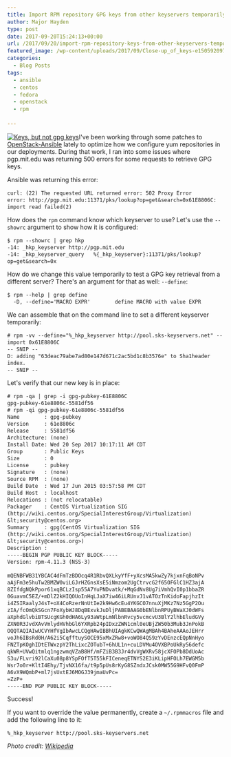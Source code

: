 ```yaml
---
title: Import RPM repository GPG keys from other keyservers temporarily
author: Major Hayden
type: post
date: 2017-09-20T15:24:13+00:00
url: /2017/09/20/import-rpm-repository-keys-from-other-keyservers-temporarily/
featured_image: /wp-content/uploads/2017/09/Close-up_of_keys-e1505920978611.jpg
categories:
  - Blog Posts
tags:
  - ansible
  - centos
  - fedora
  - openstack
  - rpm

---
```

[<img src="/wp-content/uploads/2017/09/Close-up_of_keys-e1505920978611.jpg" alt="Keys, but not gpg keys" width="1024" height="399" class="aligncenter size-full wp-image-6815" srcset="/wp-content/uploads/2017/09/Close-up_of_keys-e1505920978611.jpg 1024w, /wp-content/uploads/2017/09/Close-up_of_keys-e1505920978611-300x117.jpg 300w, /wp-content/uploads/2017/09/Close-up_of_keys-e1505920978611-768x299.jpg 768w" sizes="(max-width: 1024px) 100vw, 1024px" />][1]I've been working through some patches to [OpenStack-Ansible][2] lately to optimize how we configure yum repositories in our deployments. During that work, I ran into some issues where pgp.mit.edu was returning 500 errors for some requests to retrieve GPG keys.

Ansible was returning this error:

```
curl: (22) The requested URL returned error: 502 Proxy Error
error: http://pgp.mit.edu:11371/pks/lookup?op=get&search=0x61E8806C: import read failed(2)
```


How does the `rpm` command know which keyserver to use? Let's use the `--showrc` argument to show how it is configured:

```
$ rpm --showrc | grep hkp
-14: _hkp_keyserver http://pgp.mit.edu
-14: _hkp_keyserver_query   %{_hkp_keyserver}:11371/pks/lookup?op=get&search=0x
```


How do we change this value temporarily to test a GPG key retrieval from a different server? There's an argument for that as well: `--define`:

```
$ rpm --help | grep define
  -D, --define='MACRO EXPR'        define MACRO with value EXPR
```


We can assemble that on the command line to set a different keyserver temporarily:

```
# rpm -vv --define="%_hkp_keyserver http://pool.sks-keyservers.net" --import 0x61E8806C
-- SNIP --
D: adding "63deac79abe7ad80e147d671c2ac5bd1c8b3576e" to Sha1header index.
-- SNIP --
```


Let's verify that our new key is in place:

```
# rpm -qa | grep -i gpg-pubkey-61E8806C
gpg-pubkey-61e8806c-5581df56
# rpm -qi gpg-pubkey-61e8806c-5581df56
Name        : gpg-pubkey
Version     : 61e8806c
Release     : 5581df56
Architecture: (none)
Install Date: Wed 20 Sep 2017 10:17:11 AM CDT
Group       : Public Keys
Size        : 0
License     : pubkey
Signature   : (none)
Source RPM  : (none)
Build Date  : Wed 17 Jun 2015 03:57:58 PM CDT
Build Host  : localhost
Relocations : (not relocatable)
Packager    : CentOS Virtualization SIG (http://wiki.centos.org/SpecialInterestGroup/Virtualization) &lt;security@centos.org>
Summary     : gpg(CentOS Virtualization SIG (http://wiki.centos.org/SpecialInterestGroup/Virtualization) &lt;security@centos.org>)
Description :
-----BEGIN PGP PUBLIC KEY BLOCK-----
Version: rpm-4.11.3 (NSS-3)

mQENBFWB31YBCAC4dFmTzBDOcq4R1RbvQXLkyYfF+yXcsMA5kwZy7kjxnFqBoNPv
aAjFm3e5huTw2BMZW0viLGJrHZGnsXsE5iNmzom2UgCtrvcG2f65OFGlC1HZ3ajA
8ZIfdgNQkPpor61xqBCLzIsp55A7YuPNDvatk/+MqGdNv8Ug7iVmhQvI0p1bbaZR
0GuavmC5EZ/+mDlZ2kHIQOUoInHqLJaX7iw46iLRUnvJ1vATOzTnKidoFapjhzIt
i4ZSIRaalyJ4sT+oX4CoRzerNnUtIe2k9Hw6cEu4YKGCO7nnuXjMKz7Nz5GgP2Ou
zIA/fcOmQkSGcn7FoXybWJ8DqBExvkJuDljPABEBAAG0bENlbnRPUyBWaXJ0dWFs
aXphdGlvbiBTSUcgKGh0dHA6Ly93aWtpLmNlbnRvcy5vcmcvU3BlY2lhbEludGVy
ZXN0R3JvdXAvVmlydHVhbGl6YXRpb24pIDxzZWN1cml0eUBjZW50b3Mub3JnPokB
OQQTAQIAIwUCVYHfVgIbAwcLCQgHAwIBBhUIAgkKCwQWAgMBAh4BAheAAAoJEHrr
voJh6IBsRd0H/A62i5CqfftuySOCE95xMxZRw8+voWO84QS9zYvDEnzcEQpNnHyo
FNZTpKOghIDtETWxzpY2ThLixcZOTubT+6hUL1n+cuLDVMu4OVXBPoUkRy56defc
qkWR+UVwQitmlq1ngzwmqVZaB8Hf/mFZiB3B3Jr4dvVgWXRv58jcXFOPb8DdUoAc
S3u/FLvri92lCaXu08p8YSpFOfT5T55kFICeneqETNYS2E3iKLipHFOLh7EWGM5b
Wsr7o0r+KltI4Ehy/TjvNX16fa/t9p5pUs8rKyG8SZndxJCsk0MW55G9HFvQ0FmP
A6vX9WQmbP+ml7jsUxtEJ6MOGJ39jmaUvPc=
=ZzP+
-----END PGP PUBLIC KEY BLOCK-----

```


Success!

If you want to override the value permanently, create a `~/.rpmmacros` file and add the following line to it:

```
%_hkp_keyserver http://pool.sks-keyservers.net
```


_Photo credit: [Wikipedia][3]_

 [1]: /wp-content/uploads/2017/09/Close-up_of_keys-e1505920978611.jpg
 [2]: https://github.com/openstack/openstack-ansible
 [3]: https://commons.wikimedia.org/wiki/File:Close-up_of_keys.jpg
